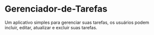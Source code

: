 # Gerenciador-de-Tarefas
Um aplicativo simples para gerenciar suas tarefas, os usuários podem incluir, editar, atualizar e excluir suas tarefas.
